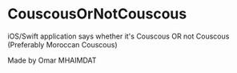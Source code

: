 # CouscousOrNotCouscous
iOS/Swift application says whether it's Couscous OR not Couscous (Preferably Moroccan Couscous)

Made by Omar MHAIMDAT
